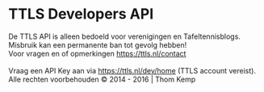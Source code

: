 # TTLS Developers API
De TTLS API is alleen bedoeld voor verenigingen en Tafeltennisblogs.<br />
Misbruik kan een permanente ban tot gevolg hebben!<br />
Voor vragen en of opmerkingen https://ttls.nl/contact<br />
<br />
Vraag een API Key aan via https://ttls.nl/dev/home (TTLS account vereist).
<br />
Alle rechten voorbehouden © 2014 - 2016 | Thom Kemp<br />

